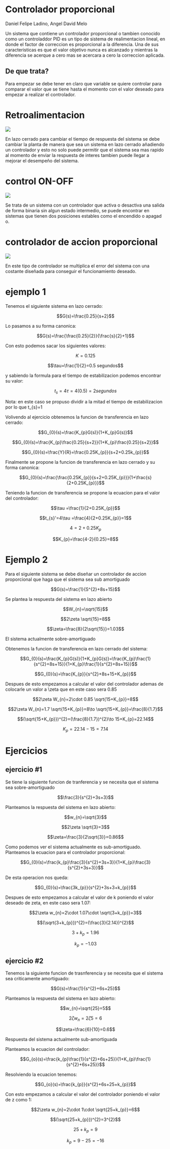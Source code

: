 # Controlador proporcional
Daniel Felipe Ladino, Angel David Melo

Un sistema que contiene un controlador proporcional o tambien conocido como un controladdor PID es un tipo de sistema de realimentacion lineal, en donde el factor de correccion es proporcional a la diferencia.
Una de sus caracteristicas es que el valor objetivo nunca es alcanzado y mientras la diferencia se acerque a cero mas se acercara a cero la correccion aplicada.
## De que trata?
Para empezar se debe tener en claro que variable se quiere controlar para comparar el valor que se tiene hasta el momento con el valor deseado para empezar a realizar el controlador.
# Retroalimentacion
![](13.png)

En lazo cerrado para cambiar el tiempo de respuesta del sistema se debe cambiar la planta de manera que sea un sistema en lazo cerrado añadiendo un controlador y esto no solo puede permitir que el sistema sea mas rapido al momento de enviar la respuesta de interes tambien puede llegar a mejorar el desempeño del sistema.
# control ON-OFF
![](on-off.jpg)

Se trata de un sistema con un controlador que activa o desactiva una salida de forma binaria sin algun estado intermedio, se puede encontrar en sistemas que tienen dos posiciones estables como el encendido o apagad o.
# controlador de accion proporcional
![](sin-tc3adtulo1.png)

En este tipo de controlador se multiplica el error del sistema con una costante diseñada para conseguir el funcionamiento deseado.

# ejemplo 1

Tenemos el siguiente sistema en lazo cerrado:

$$G(s)=\frac{0.25}{s+2}$$

Lo pasamos a su forma canonica:

$$G(s)=\frac{\frac{0.25}{2}}{\frac{s}{2}+1}$$

Con esto podemos sacar los siguientes valores:

$$K=0.125$$

$$\tau=\frac{1}{2}=0.5 segundos$$

y sabiendo la formula para el tiempo de estabilizacion podemos encontrar su valor:

$$t_{s}=4\tau =4(0.5)=2 segundos$$

Nota: en este caso se propuso dividir a la mitad el tiempo de estabilizacion por lo que t_{s}=1

Volivendo al ejercicio obtenemos la funcion de transferencia en lazo cerrado:

$$G_{0}(s)=\frac{K_{p}G(s)}{1+K_{p}G(s)}$$

$$G_{0}(s)=\frac{K_{p}\frac{0.25}{s+2}}{1+K_{p}\frac{0.25}{s+2}}$$

$$G_{0}(s)=\frac{Y}{R}=\frac{0.25K_{p}}{s+2+0.25k_{p}}$$

Finalmente se propone la funcion de transferencia en lazo cerrado y su forma canonica:

$$G_{0}(s)=\frac{\frac{0.25K_{p}}{s+2+0.25K_{p}}}{1+\frac{s}{2+0.25K_{p}}}$$

Teniendo la funcion de transferencia se propone la ecuacion para el valor del controlador:

$$\tau =\frac{1}{2+0.25K_{p}}$$

$$t_{s}'=4\tau =\frac{4}{2+0.25K_{p}}=1$$

$$4=2+0.25K_{p}$$

$$K_{p}=\frac{4-2}{0.25}=8$$

# Ejemplo 2

Para el siguiente sistema se debe diseñar un controlador de accion proporcional que haga que el sistema sea sub amortiguado

$$G(s)=\frac{1}{S^{2}+8s+15}$$

Se plantea la respuesta del sistema en lazo abierto

$$W_{n}=\sqrt{15}$$

$$2\zeta \sqrt{15}=8$$

$$\zeta=\frac{8}{2\sqrt{15}}=1.03$$

El sistema actualmente sobre-amortiguado

Obtenemos la funcion de transferencia en lazo cerrado del sistema:

$$G_{0}(s)=\frac{K_{p}G(s)}{1+K_{p}G(s)}=\frac{K_{p}\frac{1}{s^{2}+8s+15}}{1+K_{p}\frac{1}{s^{2}+8s+15}}$$

$$G_{0}(s)=\frac{K_{p}}{s^{2}+8s+15+K_{p}}$$

Despues de esto empezamos a calcular el valor del controlador ademas de colocarle un valor a \zeta que en este caso sera 0.85

$$2\zeta W_{n}=2\cdot 0.85 \sqrt{15+K_{p}}=8$$

$$2\zeta W_{n}=1.7 \sqrt{15+K_{p}}=8\to \sqrt{15+K_{p}}=\frac{8}{1.7}$$

$$(\sqrt{15+K_{p}})^{2}=(\frac{8}{1.7})^{2}\to 15+K_{p}=22.14$$

$$K_{p}=22.14-15=7.14$$

# Ejercicios
## ejercicio #1
Se tiene la siguiente funcion de tranferencia y se necesita que el sistema sea sobre-amortiguado

$$\frac{3}{s^{2}+3s+3}$$

Planteamos la respuesta del sistema en lazo abierto:

$$w_{n}=\sqrt{3}$$

$$2\zeta \sqrt{3}=3$$

$$\zeta=\frac{3}{2\sqrt{3}}=0.86$$

Como podemos ver el sistema actualmente es sub-amortiguado.
Planteamos la ecuacion para el controlador proporcional:

$$G_{0}(s)=\frac{k_{p}\frac{3}{s^{2}+3s+3}}{1+K_{p}\frac{3}{s^{2}+3s+3}}$$

De esta operacion nos queda:

$$G_{0}(s)=\frac{3k_{p}}{s^{2}+3s+3+k_{p}}$$

Despues de esto empezamos a calcular el valor de k poniendo el valor deseado de zeta, en este caso sera 1.07:

$$2\zeta w_{n}=2\cdot 1.07\cdot \sqrt{3+k_{p}}=3$$

$$(\sqrt{3+k_{p}})^{2}=(\frac{3}{2.14})^{2}$$

$$3+k_{p}=1.96$$

$$k_{p}=-1.03$$

## ejercicio #2
Tenemos la siguiente funcion de trasnferencia y se necesita que el sistema sea criticamente amortiguado:

$$G(s)=\frac{1}{s^{2}+6s+25}$$

Planteamos la respuesta del sistema en lazo abierto:

$$w_{n}=\sqrt{25}=5$$

$$2\zeta w_{n}=2\zeta 5=6$$

$$\zeta=\frac{6}{10}=0.6$$

Respuesta del sistema actualmente sub-amortiguada

Planteamos la ecuacion del controlador:

$$G_{o}(s)=\frac{k_{p}\frac{1}{s^{2}+6s+25}}{1+K_{p}\frac{1}{s^{2}+6s+25}}$$

Resolviendo la ecuacion tenemos:

$$G_{o}(s)=\frac{k_{p}}{s^{2}+6s+25+k_{p}}$$

Con esto empezamos a calcular el valor del controlador poniendo el valor de z como 1:

$$2\zeta w_{n}=2\cdot 1\cdot \sqrt{25+k_{p}}=6$$

$$(\sqrt{25+k_{p}})^{2}=3^{2}$$

$$25+k_{p}=9$$

$$k_{p}=9-25=-16$$
